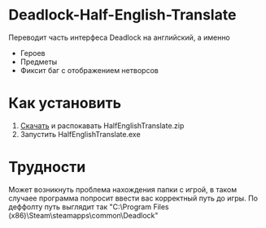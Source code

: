 # Deadlock-Half-English-Translate
Переводит часть интерфеса Deadlock на английский, а именно

 - Героев
 - Предметы
 - Фиксит баг с отображением нетворсов

# Как установить

1. [Скачать](https://github.com/megiculaa/Deadlock-Half-English-Translate/releases/tag/release) и распокавать HalfEnglishTranslate.zip
2. Запустить HalfEnglishTranslate.exe

# Трудности
Может возникнуть проблема нахождения папки с игрой, в таком случаее программа попросит ввести вас корректный путь до игры.
По деффолту путь выглядит так "C:\Program Files (x86)\Steam\steamapps\common\Deadlock"

